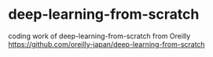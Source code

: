 # deep-learning-from-scratch
coding work of deep-learning-from-scratch from Oreilly https://github.com/oreilly-japan/deep-learning-from-scratch
